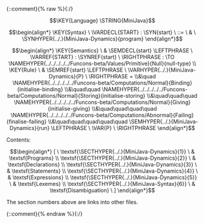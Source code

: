 {::comment}{% raw %}{:/}

$$\KEY{Language} \STRING{MiniJava}$$



$$\begin{align*}
  \KEY{Syntax} \
    \VARDECL{START} : \SYN{start}
      \ ::= \ & \
      \SYNHYPER{../.}{MiniJava-Dynamics}{program}
\end{align*}$$

$$\begin{align*}
  \KEY{Semantics} \
  & \SEMDECL{start} \LEFTPHRASE \ \VARREF{START} : \SYNREF{start} \ \RIGHTPHRASE  
    :  \TO \NAMEHYPER{../../../../../Funcons-beta/Values/Primitive}{Null}{null-type} 
\\
  \KEY{Rule} \
    & \SEMREF{start} \LEFTPHRASE \
                            \VARHYPER{../.}{MiniJava-Dynamics}{P} \
                          \RIGHTPHRASE  = \\&\quad
      \NAMEHYPER{../../../../../Funcons-beta/Computations/Normal}{Binding}{initialise-binding} \\&\quad\quad 
        \NAMEHYPER{../../../../../Funcons-beta/Computations/Normal}{Storing}{initialise-storing} \\&\quad\quad\quad 
          \NAMEHYPER{../../../../../Funcons-beta/Computations/Normal}{Giving}{initialise-giving} \\&\quad\quad\quad\quad 
            \NAMEHYPER{../../../../../Funcons-beta/Computations/Abnormal}{Failing}{finalise-failing} \\&\quad\quad\quad\quad\quad 
              \SEMHYPER{../.}{MiniJava-Dynamics}{run} \LEFTPHRASE \
                                    \VAR{P} \
                                  \RIGHTPHRASE 
\end{align*}$$


Contents:



$$\begin{align*}
  [ \
  \textsf{\SECTHYPER{../.}{MiniJava-Dynamics}{1}} \ & \textsf{Programs} \\
  \textsf{\SECTHYPER{../.}{MiniJava-Dynamics}{2}} \ & \textsf{Declarations} \\
  \textsf{\SECTHYPER{../.}{MiniJava-Dynamics}{3}} \ & \textsf{Statements} \\
  \textsf{\SECTHYPER{../.}{MiniJava-Dynamics}{4}} \ & \textsf{Expressions} \\
  \textsf{\SECTHYPER{../.}{MiniJava-Dynamics}{5}} \ & \textsf{Lexemes} \\
  \textsf{\SECTHYPER{../.}{MiniJava-Syntax}{6}} \ & \textsf{Disambiguation}
  \ ]
\end{align*}$$


The section numbers above are links into other files.



[Funcons-beta]: /CBS-beta/math/Funcons-beta
  "FUNCONS-BETA"
[Unstable-Funcons-beta]: /CBS-beta/math/Unstable-Funcons-beta
  "UNSTABLE-FUNCONS-BETA"
[Languages-beta]: /CBS-beta/math/Languages-beta
  "LANGUAGES-BETA"
[Unstable-Languages-beta]: /CBS-beta/math/Unstable-Languages-beta
  "UNSTABLE-LANGUAGES-BETA"
[CBS-beta]: /CBS-beta
  "CBS-BETA"
[MiniJava-Start.cbs]: https://github.com/plancomps/CBS-beta/blob/master/Languages-beta/MiniJava/MiniJava-cbs/MiniJava/MiniJava-Start/MiniJava-Start.cbs
  "CBS SOURCE FILE ON GITHUB"
[PLAIN]: /CBS-beta/docs/Languages-beta/MiniJava/MiniJava-cbs/MiniJava/MiniJava-Start
  "CBS SOURCE WEB PAGE"
 [PRETTY]: /CBS-beta/math/Languages-beta/MiniJava/MiniJava-cbs/MiniJava/MiniJava-Start
  "CBS-KATEX WEB PAGE"
[PDF]: /CBS-beta/math/Languages-beta/MiniJava/MiniJava-cbs/MiniJava/MiniJava-Start/MiniJava-Start.pdf
  "CBS-LATEX PDF FILE"
[PLanCompS Project]: https://plancomps.github.io
  "PROGRAMMING LANGUAGE COMPONENTS AND SPECIFICATIONS PROJECT HOME PAGE"
{::comment}{% endraw %}{:/}
